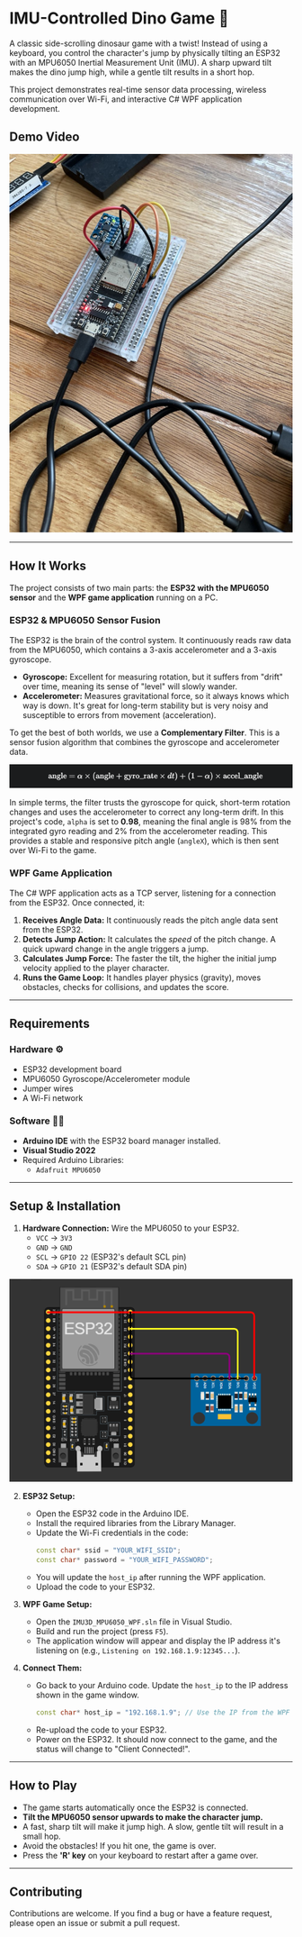 ﻿# IMU-Controlled Dino Game 🦖

A classic side-scrolling dinosaur game with a twist! Instead of using a keyboard, you control the character's jump by physically tilting an ESP32 with an MPU6050 Inertial Measurement Unit (IMU). A sharp upward tilt makes the dino jump high, while a gentle tilt results in a short hop.

This project demonstrates real-time sensor data processing, wireless communication over Wi-Fi, and interactive C# WPF application development.

## Demo Video
[![Dino Game Screenshot](images/esp32-mpu.jpg)](https://youtube.com/shorts/oR-sIzVkKSU)

---

## How It Works

The project consists of two main parts: the **ESP32 with the MPU6050 sensor** and the **WPF game application** running on a PC.

### ESP32 & MPU6050 Sensor Fusion

The ESP32 is the brain of the control system. It continuously reads raw data from the MPU6050, which contains a 3-axis accelerometer and a 3-axis gyroscope.

* **Gyroscope:** Excellent for measuring rotation, but it suffers from "drift" over time, meaning its sense of "level" will slowly wander.
* **Accelerometer:** Measures gravitational force, so it always knows which way is down. It's great for long-term stability but is very noisy and susceptible to errors from movement (acceleration).

To get the best of both worlds, we use a **Complementary Filter**. This is a sensor fusion algorithm that combines the gyroscope and accelerometer data.

![Math Screenshot](images/math.png)

In simple terms, the filter trusts the gyroscope for quick, short-term rotation changes and uses the accelerometer to correct any long-term drift. In this project's code, `alpha` is set to **0.98**, meaning the final angle is 98% from the integrated gyro reading and 2% from the accelerometer reading. This provides a stable and responsive pitch angle (`angleX`), which is then sent over Wi-Fi to the game.

### WPF Game Application

The C# WPF application acts as a TCP server, listening for a connection from the ESP32. Once connected, it:

1.  **Receives Angle Data:** It continuously reads the pitch angle data sent from the ESP32.
2.  **Detects Jump Action:** It calculates the *speed* of the pitch change. A quick upward change in the angle triggers a jump.
3.  **Calculates Jump Force:** The faster the tilt, the higher the initial jump velocity applied to the player character.
4.  **Runs the Game Loop:** It handles player physics (gravity), moves obstacles, checks for collisions, and updates the score.

---

## Requirements

### Hardware ⚙️

* ESP32 development board
* MPU6050 Gyroscope/Accelerometer module
* Jumper wires
* A Wi-Fi network

### Software 👨‍💻

* **Arduino IDE** with the ESP32 board manager installed.
* **Visual Studio 2022** 
* Required Arduino Libraries:
    * `Adafruit MPU6050`
---

## Setup & Installation

1.  **Hardware Connection:** Wire the MPU6050 to your ESP32.
    * `VCC` -> `3V3`
    * `GND` -> `GND`
    * `SCL` -> `GPIO 22` (ESP32's default SCL pin)
    * `SDA` -> `GPIO 21` (ESP32's default SDA pin)
  

  ![ESP32 MPU Connectors](images/esp32-mpu-connectors.png)


2.  **ESP32 Setup:**
    * Open the ESP32 code in the Arduino IDE.
    * Install the required libraries from the Library Manager.
    * Update the Wi-Fi credentials in the code:
        ```cpp
        const char* ssid = "YOUR_WIFI_SSID";
        const char* password = "YOUR_WIFI_PASSWORD";
        ```
    * You will update the `host_ip` after running the WPF application.
    * Upload the code to your ESP32.

3.  **WPF Game Setup:**
    * Open the `IMU3D_MPU6050_WPF.sln` file in Visual Studio.
    * Build and run the project (press `F5`).
    * The application window will appear and display the IP address it's listening on (e.g., `Listening on 192.168.1.9:12345...`).

4.  **Connect Them:**
    * Go back to your Arduino code. Update the `host_ip` to the IP address shown in the game window.
        ```cpp
        const char* host_ip = "192.168.1.9"; // Use the IP from the WPF app
        ```
    * Re-upload the code to your ESP32.
    * Power on the ESP32. It should now connect to the game, and the status will change to "Client Connected!".

---

## How to Play

* The game starts automatically once the ESP32 is connected.
* **Tilt the MPU6050 sensor upwards to make the character jump.**
* A fast, sharp tilt will make it jump high. A slow, gentle tilt will result in a small hop.
* Avoid the obstacles! If you hit one, the game is over.
* Press the **'R' key** on your keyboard to restart after a game over.

---

## Contributing
Contributions are welcome. If you find a bug or have a feature request, please open an issue or submit a pull request.
